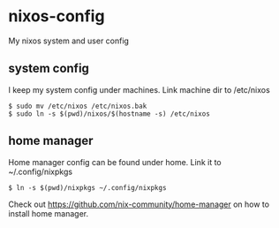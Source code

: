 # nixos-config
My nixos system and user config

## system config

I keep my system config under machines. Link machine dir to /etc/nixos

```
$ sudo mv /etc/nixos /etc/nixos.bak
$ sudo ln -s $(pwd)/nixos/$(hostname -s) /etc/nixos
```

## home manager

Home manager config can be found under home. Link it to ~/.config/nixpkgs

```
$ ln -s $(pwd)/nixpkgs ~/.config/nixpkgs
```

Check out https://github.com/nix-community/home-manager on how to install home manager.
